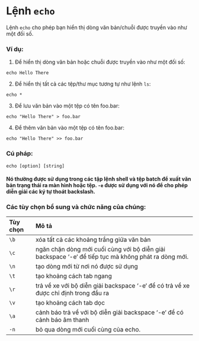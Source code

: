 # Lệnh `echo`

Lệnh `echo` cho phép bạn hiển thị dòng văn bản/chuỗi được truyền vào như một đối số.

### Ví dụ:

1. Để hiển thị dòng văn bản hoặc chuỗi được truyền vào như một đối số:

```
echo Hello There
```
2. Để hiển thị tất cả các tệp/thư mục tương tự như lệnh `ls`:
```
echo *
```
3. Để lưu văn bản vào một tệp có tên foo.bar:
```
echo "Hello There" > foo.bar
```
4. Để thêm văn bản vào một tệp có tên foo.bar:
```
echo "Hello There" >> foo.bar
```
### Cú pháp:

```
echo [option] [string]
```

#### Nó thường được sử dụng trong các tập lệnh shell và tệp batch để xuất văn bản trạng thái ra màn hình hoặc tệp. `-e` được sử dụng với nó để cho phép diễn giải các ký tự thoát backslash.

### Các tùy chọn bổ sung và chức năng của chúng:


|**Tùy chọn**   |**Mô tả**   |
|:---|:---|
|`\b`|xóa tất cả các khoảng trắng giữa văn bản|
|`\c`|ngăn chặn dòng mới cuối cùng với bộ diễn giải backspace ‘-e‘ để tiếp tục mà không phát ra dòng mới.|
|`\n`|tạo dòng mới từ nơi nó được sử dụng|
|`\t`|tạo khoảng cách tab ngang|
|`\r`|trả về xe với bộ diễn giải backspace ‘-e‘ để có trả về xe được chỉ định trong đầu ra|
|`\v`|tạo khoảng cách tab dọc|
|`\a`|cảnh báo trả về với bộ diễn giải backspace ‘-e‘ để có cảnh báo âm thanh|
|`-n`|bỏ qua dòng mới cuối cùng của echo.|
